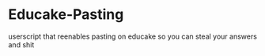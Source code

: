 # Educake-Pasting
userscript that reenables pasting on educake so you can steal your answers and shit
